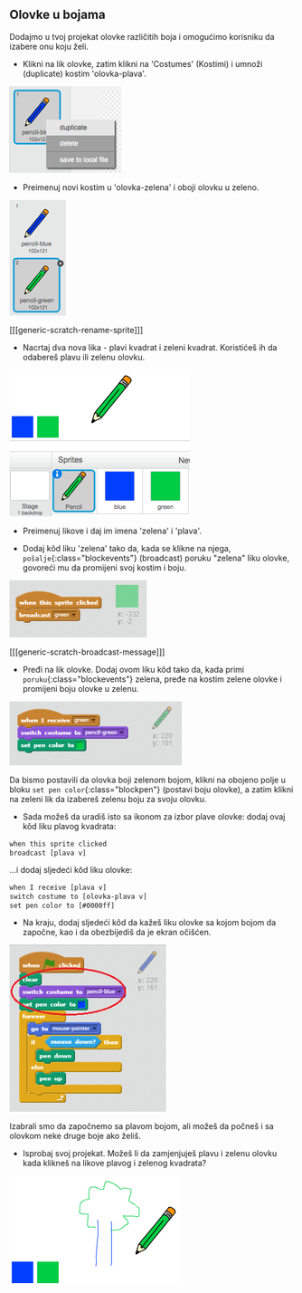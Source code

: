 ## Olovke u bojama

Dodajmo u tvoj projekat olovke različitih boja i omogućimo korisniku da izabere onu koju želi.

+ Klikni na lik olovke, zatim klikni na 'Costumes' (Kostimi) i umnoži (duplicate) kostim 'olovka-plava'.

![snimak ekrana](images/paint-blue-duplicate.png)

+ Preimenuj novi kostim u 'olovka-zelena' i oboji olovku u zeleno.

![snimak ekrana](images/paint-pencil-green.png)

[[[generic-scratch-rename-sprite]]]

+ Nacrtaj dva nova lika - plavi kvadrat i zeleni kvadrat. Koristićeš ih da odabereš plavu ili zelenu olovku.

![snimak ekrana](images/paint-selectors.png)

+ Preimenuj likove i daj im imena 'zelena' i 'plava'.

+ Dodaj kôd liku 'zelena' tako da, kada se klikne na njega, `pošalje`{:class="blockevents"} (broadcast) poruku "zelena" liku olovke, govoreći mu da promijeni svoj kostim i boju.

![Pošalji poruku plava](images/paint-broadcast-green.png)

[[[generic-scratch-broadcast-message]]]

+ Pređi na lik olovke. Dodaj ovom liku kôd tako da, kada primi `poruku`{:class="blockevents"} zelena, pređe na kostim zelene olovke i promijeni boju olovke u zelenu.

![Pošalji poruku zelena](images/broadcast-green.png)

Da bismo postavili da olovka boji zelenom bojom, klikni na obojeno polje u bloku `set pen color`{:class="blockpen"} (postavi boju olovke), a zatim klikni na zeleni lik da izabereš zelenu boju za svoju olovku.

+ Sada možeš da uradiš isto sa ikonom za izbor plave olovke: dodaj ovaj kôd liku plavog kvadrata:

```blocks
when this sprite clicked
broadcast [plava v]
```

...i dodaj sljedeći kôd liku olovke:

```blocks
when I receive [plava v]
switch costume to [olovka-plava v]
set pen color to [#0000ff]
```

+ Na kraju, dodaj sljedeći kôd da kažeš liku olovke sa kojom bojom da započne, kao i da obezbijediš da je ekran očišćen.

![Započni olovku](images/start-pencil.png)

Izabrali smo da započnemo sa plavom bojom, ali možeš da počneš i sa olovkom neke druge boje ako želiš.

+ Isprobaj svoj projekat. Možeš li da zamjenjuješ plavu i zelenu olovku kada klikneš na likove plavog i zelenog kvadrata?

![snimak ekrana](images/paint-pens-test.png)